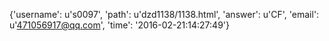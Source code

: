 {'username': u's0097', 'path': u'dzd1138/1138.html', 'answer': u'CF', 'email': u'471056917@qq.com', 'time': '2016-02-21:14:27:49'}